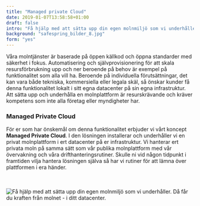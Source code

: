 ```yaml
---
title: "Managed private Cloud"
date: 2019-01-07T13:58:58+01:00
draft: false
intro: "Få hjälp med att sätta upp din egen molnmiljö som vi underhåller. Då får du kraften från molnet - i ditt datacenter."
background: "safespring_bilder_8.jpg"
form: "yes"
---
```

Våra molntjänster är baserade på öppen källkod och öppna standarder med säkerhet i fokus. Automatisering och självprovisionering för att skala resursförbrukning upp och ner beroende på behov är exempel på funktionalitet som alla vill ha. Beroende på individuella förutsättningar, det kan vara både tekniska, kommersiella eller legala skäl, så önskar kunder få denna funktionalitet lokalt i sitt egna datacenter på sin egna infrastruktur. Att sätta upp och underhålla en molnplattform är resurskrävande och kräver kompetens som inte alla företag eller myndigheter har.

### Managed Private Cloud
För er som har önskemål om denna funktionalitet erbjuder vi vårt koncept **Managed Private Cloud**. I den lösningen installerar och underhåller vi en privat molnplattform i ert datacenter på er infrastruktur. Vi hanterar ert privata moln på samma sätt som vår publika molnplattform med vår övervakning och våra drifthanteringsrutiner. Skulle ni vid någon tidpunkt i framtiden vilja hantera lösningen själva så har vi rutiner för att lämna över plattformen i era händer.
<br><br><br>

![Få hjälp med att sätta upp din egen molnmiljö som vi underhåller. Då får du kraften från molnet - i ditt datacenter.](/tjanster/Images/safespring_private_cloud.jpg "Managed Private Cloud")
